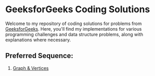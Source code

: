 # GeeksforGeeks Coding Solutions

Welcome to my repository of coding solutions for problems from [GeeksforGeeks](https://www.geeksforgeeks.org/). Here, you'll find my implementations for various programming challenges and data structure problems, along with explanations where necessary.

## Preferred Sequence:  
  1. <a href="https://github.com/pramay88/GFG-Problems/blob/97f307b880947e80dc09e53030694b4f7a598520/Graph%20and%20Vertices.md" target="_blank">Graph & Vertices</a>
